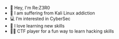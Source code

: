 
- 🐶 Hey, I'm Re:Z3R0
- 🐧 I am suffering from Kali Linux addiction
- 💻 I’m interested in CyberSec
- 🏫 I love learning new skills
- 🏴‍☠️ CTF player for a fun way to learn hacking skills

